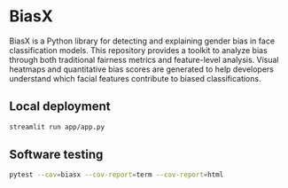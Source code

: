 # BiasX

BiasX is a Python library for detecting and explaining gender bias in face classification models. This repository provides a toolkit to analyze bias through both traditional fairness metrics and feature-level analysis. Visual heatmaps and quantitative bias scores are generated to help developers understand which facial features contribute to biased classifications.

## Local deployment

```bash
streamlit run app/app.py
```

## Software testing

```bash
pytest --cov=biasx --cov-report=term --cov-report=html
```
